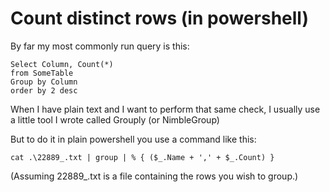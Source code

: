 # Count distinct rows (in powershell)

By far my most commonly run query is this:

    Select Column, Count(*)
    from SomeTable
    Group by Column
    order by 2 desc

When I have plain text and I want to perform that same check, I usually use a little tool I wrote called Grouply (or NimbleGroup)

But to do it in plain powershell you use a command like this:     

    cat .\22889_.txt | group | % { ($_.Name + ',' + $_.Count) }

(Assuming 22889_.txt is a file containing the rows you wish to group.)